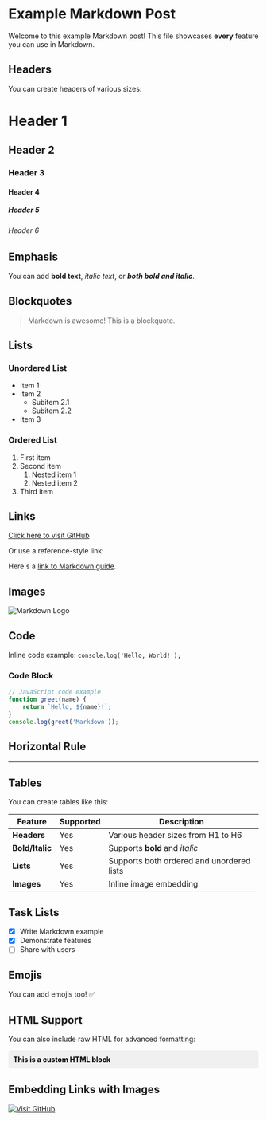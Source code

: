
# Example Markdown Post

Welcome to this example Markdown post! This file showcases **every** feature you can use in Markdown.

## Headers

You can create headers of various sizes:

# Header 1
## Header 2
### Header 3
#### Header 4
##### Header 5
###### Header 6

## Emphasis

You can add **bold text**, *italic text*, or ***both bold and italic***.

## Blockquotes

> Markdown is awesome! This is a blockquote.

## Lists

### Unordered List

- Item 1
- Item 2
  - Subitem 2.1
  - Subitem 2.2
- Item 3

### Ordered List

1. First item
2. Second item
   1. Nested item 1
   2. Nested item 2
3. Third item

## Links

[Click here to visit GitHub](https://github.com)

Or use a reference-style link:

Here's a [link to Markdown guide][markdown-guide].

[markdown-guide]: https://www.markdownguide.org

## Images

![Markdown Logo](https://markdown-here.com/img/icon256.png)

## Code

Inline code example: `console.log('Hello, World!');`

### Code Block

```js
// JavaScript code example
function greet(name) {
    return `Hello, ${name}!`;
}
console.log(greet('Markdown'));
```

## Horizontal Rule

---

## Tables

You can create tables like this:

| Feature        | Supported  | Description                        |
|----------------|------------|------------------------------------|
| **Headers**    | Yes        | Various header sizes from H1 to H6 |
| **Bold/Italic**| Yes        | Supports **bold** and *italic*     |
| **Lists**      | Yes        | Supports both ordered and unordered lists |
| **Images**     | Yes        | Inline image embedding             |

## Task Lists

- [x] Write Markdown example
- [x] Demonstrate features
- [ ] Share with users

## Emojis

You can add emojis too! ✅

## HTML Support

You can also include raw HTML for advanced formatting:

<div style="background-color: #f0f0f0; padding: 10px; border-radius: 5px; color: black;">
  <strong>This is a custom HTML block</strong>
</div>

## Embedding Links with Images

[![Visit GitHub](https://github.githubassets.com/images/modules/logos_page/GitHub-Mark.png)](https://github.com)
